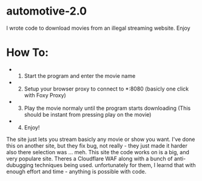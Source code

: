 # automotive-2.0
I wrote code to download movies from an illegal streaming  website. Enjoy




# How To:

* 1. Start the program and enter the movie name
* 2. Setup your browser proxy to connect to *:8080 (basicly one click with Foxy Proxy)
* 3. Play the movie normaly until the program starts downloading (This should be instant from pressing play on the movie)
* 4. Enjoy!
 
   

The site just lets you stream basicly any movie or show you want. I've done this on another site, but they fix bug, not really - they just made it harder also there selection was ... meh.
This site the code works on is a big, and very populare site. Theres a Cloudflare WAF along with a bunch of anti-dubugging techniques being used. unfortunately for them, I learnd that
with enough effort and time - anything is possible with code.
